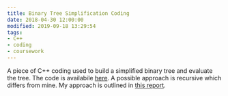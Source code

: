 ```yaml
---
title: Binary Tree Simplification Coding
date: 2018-04-30 12:00:00
modified: 2019-09-18 13:29:54
tags:
- C++
- coding
- coursework
---
```


A piece of C++ coding used to build a simplified binary tree and evaluate the tree. The code is availabile [here](https://github.com/wilsonwang881/BinaryTree). A possible approach is recursive which differs from mine. My approach is outlined in [this report](Algorithm_and_Data_Structure_Binary_Tree_Coding_Report.pdf).
